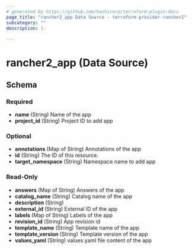 ```yaml
---
# generated by https://github.com/hashicorp/terraform-plugin-docs
page_title: "rancher2_app Data Source - terraform-provider-rancher2"
subcategory: ""
description: |-
  
---
```


# rancher2_app (Data Source)





<!-- schema generated by tfplugindocs -->
## Schema

### Required

- **name** (String) Name of the app
- **project_id** (String) Project ID to add app

### Optional

- **annotations** (Map of String) Annotations of the app
- **id** (String) The ID of this resource.
- **target_namespace** (String) Namespace name to add app

### Read-Only

- **answers** (Map of String) Answers of the app
- **catalog_name** (String) Catalog name of the app
- **description** (String)
- **external_id** (String) External ID of the app
- **labels** (Map of String) Labels of the app
- **revision_id** (String) App revision id
- **template_name** (String) Template name of the app
- **template_version** (String) Template version of the app
- **values_yaml** (String) values.yaml file content of the app


